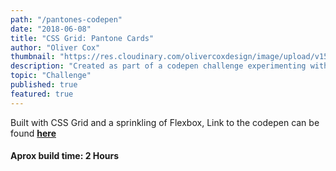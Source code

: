 ```yaml
---
path: "/pantones-codepen"
date: "2018-06-08"
title: "CSS Grid: Pantone Cards"
author: "Oliver Cox"
thumbnail: "https://res.cloudinary.com/olivercoxdesign/image/upload/v1545316713/oliverjamescox.com/blog%20content/pantone_cards"
description: "Created as part of a codepen challenge experimenting with CSS Grid." 
topic: "Challenge"
published: true
featured: true
---
```


Built with CSS Grid and a sprinkling of Flexbox, Link to the codepen can be found **[here](https://codepen.io/olivercoxdesign/details/OEbNeB/)**

#### Aprox build time: 2 Hours